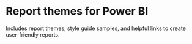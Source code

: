 # Report themes for Power BI
Includes report themes, style guide samples, and helpful links to create user-friendly reports. 
